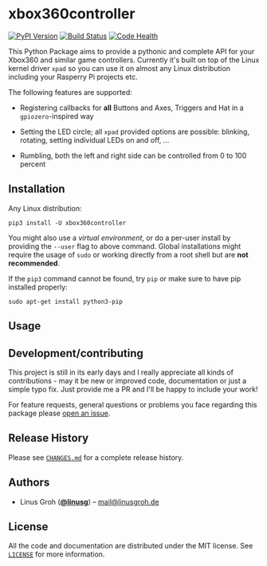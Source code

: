# xbox360controller

[![PyPI Version][pypi-image]][pypi-url] [![Build Status][travis-image]][travis-url] [![Code Health][landscape-image]][landscape-url]

This Python Package aims to provide a pythonic and complete API for your Xbox360 and similar game controllers.
Currently it's built on top of the Linux kernel driver `xpad` so you can use it on almost any Linux distribution including your Rasperry Pi projects etc.

The following features are supported:

- Registering callbacks for **all** Buttons and Axes, Triggers and Hat in a `gpiozero`-inspired way

- Setting the LED circle; all `xpad` provided options are possible: blinking, rotating, setting individual LEDs on and off, ...

- Rumbling, both the left and right side can be controlled from 0 to 100 percent

## Installation

Any Linux distribution:

```
pip3 install -U xbox360controller
```

You might also use a _virtual environment_, or do a per-user install by providing the `--user` flag to above command.
Global installations might require the usage of `sudo` or working directly from a root shell but are **not recommended**.

If the `pip3` command cannot be found, try `pip` or make sure to have pip installed properly:

```
sudo apt-get install python3-pip
```

## Usage


## Development/contributing

This project is still in its early days and I really appreciate all kinds of contributions - may it be new or improved code, documentation or just a simple typo fix.
Just provide me a PR and I'll be happy to include your work!

For feature requests, general questions or problems you face regarding this package please [open an issue](https://github.com/linusg/xbox360controller/issues/new).

## Release History

Please see [`CHANGES.md`](https://github.com/linusg/xbox360controller/blob/master/CHANGES.md) for a complete release history.

## Authors

- Linus Groh ([**@linusg**](https://github.com/linusg/)) – mail@linusgroh.de

## License

All the code and documentation are distributed under the MIT license. See [`LICENSE`](https://github.com/linusg/xbox360controller/blob/master/LICENSE) for more information.

[pypi-image]: https://img.shields.io/pypi/v/xbox360controller.svg?style=flat-square
[pypi-url]: https://pypi.org/project/xbox360controller/
[travis-image]: https://img.shields.io/travis/linusg/xbox360controller/master.svg?style=flat-square
[travis-url]: https://travis-ci.org/linusg/xbox360controller
[landscape-image]: https://landscape.io/github/linusg/xbox360controller/master/landscape.svg?style=flat-square
[landscape-url]: https://landscape.io/github/linusg/xbox360controller

